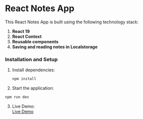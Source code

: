 # React Notes App

This React Notes App is built using the following technology stack:

1. **React 19**
2. **React Context**
3. **Reusable components**
4. **Saving and reading notes in Localstorage**

### Installation and Setup

1. Install dependencies:
   ```bash
   npm install
   ```
2. Start the application:

```bash
npm run dev
```

3. Live Demo:  
   <a target="_blank" href="https://vitaliygalata1986.github.io/react-notes/">Live Demo</a>
